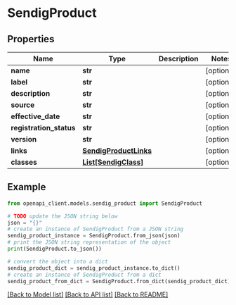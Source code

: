 # SendigProduct


## Properties

Name | Type | Description | Notes
------------ | ------------- | ------------- | -------------
**name** | **str** |  | [optional] 
**label** | **str** |  | [optional] 
**description** | **str** |  | [optional] 
**source** | **str** |  | [optional] 
**effective_date** | **str** |  | [optional] 
**registration_status** | **str** |  | [optional] 
**version** | **str** |  | [optional] 
**links** | [**SendigProductLinks**](SendigProductLinks.md) |  | [optional] 
**classes** | [**List[SendigClass]**](SendigClass.md) |  | [optional] 

## Example

```python
from openapi_client.models.sendig_product import SendigProduct

# TODO update the JSON string below
json = "{}"
# create an instance of SendigProduct from a JSON string
sendig_product_instance = SendigProduct.from_json(json)
# print the JSON string representation of the object
print(SendigProduct.to_json())

# convert the object into a dict
sendig_product_dict = sendig_product_instance.to_dict()
# create an instance of SendigProduct from a dict
sendig_product_from_dict = SendigProduct.from_dict(sendig_product_dict)
```
[[Back to Model list]](../README.md#documentation-for-models) [[Back to API list]](../README.md#documentation-for-api-endpoints) [[Back to README]](../README.md)


